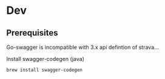 # Dev

## Prerequisites

Go-swagger is incompatible with 3.x api defintion of strava...

Install swagger-codegen (java)
```
brew install swagger-codegen
```
